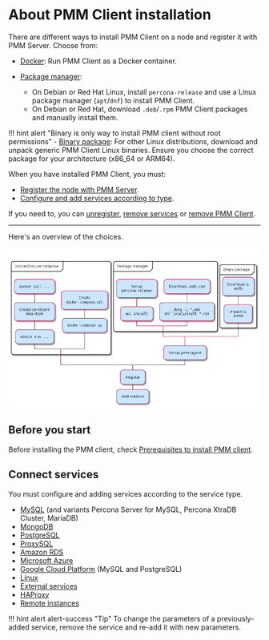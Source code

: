 # About PMM Client installation

There are different ways to install PMM Client on a node and register it with PMM Server. Choose from:

- [Docker](docker.md): Run PMM Client as a Docker container.

- [Package manager](package_manager.md):
    - On Debian or Red Hat Linux, install `percona-release` and use a Linux package manager (`apt`/`dnf`) to install PMM Client.
    - On Debian or Red Hat, download `.deb`/`.rpm` PMM Client packages and manually install them.

!!! hint alert "Binary is only way to install PMM client without root permissions"
    - [Binary package](binary_package.md): For other Linux distributions, download and unpack generic PMM Client Linux binaries. Ensure you choose the correct package for your architecture (x86_64 or ARM64).

When you have installed PMM Client, you must:

- [Register the node with PMM Server](../register-client-node/index.md).
- [Configure and add services according to type](connect-database/index.md).

If you need to, you can [unregister](../../uninstall-pmm/unregister_client.md), [remove services](../install-pmm-client/connect-database/remove-services/index.md) or [remove PMM Client](../../uninstall-pmm/uninstall_docker.md).

---

Here's an overview of the choices.

![!image](../../images/PMM_Client_Setup.png)

## Before you start

Before installing the PMM client, check [Prerequisites to install PMM client](./prerequisites.md).

## Connect services

You must configure and adding services according to the service type.

- [MySQL](connect-database/mysql.md) (and variants Percona Server for MySQL, Percona XtraDB Cluster, MariaDB)
- [MongoDB](connect-database/mongodb.md)
- [PostgreSQL](connect-database/postgresql.md)
- [ProxySQL](connect-database/proxysql.md)
- [Amazon RDS](connect-database/aws.md)
- [Microsoft Azure](connect-database/azure.md)
- [Google Cloud Platform](connect-database/google.md) (MySQL and PostgreSQL)
- [Linux](connect-database/linux.md)
- [External services](connect-database/external.md)
- [HAProxy](connect-database/haproxy.md)
- [Remote instances](connect-database/remote.md)

!!! hint alert alert-success "Tip"
    To change the parameters of a previously-added service, remove the service and re-add it with new parameters.

